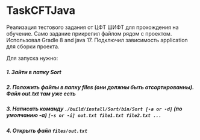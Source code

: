 # TaskCFTJava
Реализация тестового задания от ЦФТ ШИФТ для прохождения на обучение. Само задание прикрепил файлом рядом с проектом. 
Использовал Gradle 8 and java 17. Подключил зависимость application для сборки проекта.

Для запуска нужно:
##### 1. Зайти в папку Sort 
##### 2. Положить файлы в папку files (они должны быть отсортированны). Файл out.txt там уже есть 
##### 3. Написать команду `./build/install/Sort/bin/Sort [-a or -d]` (по умолчанию -a) `[-s or -i] out.txt file1.txt file2.txt ...`
##### 4. Открыть файл `files/out.txt`
